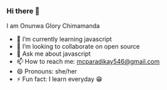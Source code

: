 ### Hi there 👋 
I am Onunwa Glory Chimamanda 


- 🌱 I’m currently learning javascript 
- 👯 I’m looking to collaborate on open source
- 💬 Ask me about javascript 
- 📫 How to reach me: mcparadikay546@gmail.com
- 😄 Pronouns: she/her
- ⚡ Fun fact: I learn everyday 😁

